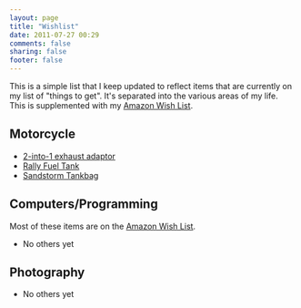```yaml
---
layout: page
title: "Wishlist"
date: 2011-07-27 00:29
comments: false
sharing: false
footer: false
---
```


This is a simple list that I keep updated to reflect items that are currently on my list of "things to get".  It's separated into the various areas of my life.  This is supplemented with my [Amazon Wish List](http://amzn.com/w/YRR8LO4ONYZ9).


## Motorcycle

- [2-into-1 exhaust adaptor](http://advtank.com/shop/950-990-adventure-2-into-1-exhaust.html)
- [Rally Fuel Tank](http://advtank.com/shop/950-990-adventure-fuel-tank.html)
- [Sandstorm Tankbag](http://www.blackdogcw.com/Enduristan_Sandstorm.html)

## Computers/Programming

Most of these items are on the [Amazon Wish List](http://amzn.com/w/YRR8LO4ONYZ9).

- No others yet

## Photography
- No others yet
